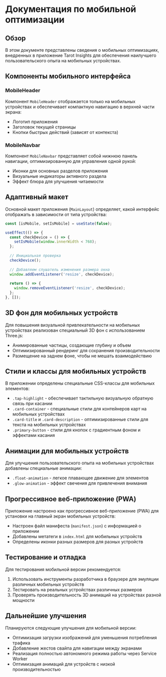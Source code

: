 # Документация по мобильной оптимизации

## Обзор

В этом документе представлены сведения о мобильных оптимизациях, внедренных в приложение Tarot Insights для обеспечения наилучшего пользовательского опыта на мобильных устройствах.

## Компоненты мобильного интерфейса

### MobileHeader

Компонент `MobileHeader` отображается только на мобильных устройствах и обеспечивает компактную навигацию в верхней части экрана:

- Логотип приложения
- Заголовок текущей страницы
- Кнопки быстрых действий (зависят от контекста)

### MobileNavbar

Компонент `MobileNavbar` представляет собой нижнюю панель навигации, оптимизированную для управления одной рукой:

- Иконки для основных разделов приложения
- Визуальные индикаторы активного раздела
- Эффект блюра для улучшения читаемости

## Адаптивный макет

Основной макет приложения (`MainLayout`) определяет, какой интерфейс отображать в зависимости от типа устройства:

```jsx
const [isMobile, setIsMobile] = useState(false);

useEffect(() => {
  const checkDevice = () => {
    setIsMobile(window.innerWidth < 768);
  };
  
  // Инициальная проверка
  checkDevice();
  
  // Добавляем слушатель изменения размера окна
  window.addEventListener('resize', checkDevice);
  
  return () => {
    window.removeEventListener('resize', checkDevice);
  };
}, []);
```

## 3D фон для мобильных устройств

Для повышения визуальной привлекательности на мобильных устройствах реализован специальный 3D фон с использованием Three.js:

- Анимированные частицы, создающие глубину и объем
- Оптимизированный рендеринг для сохранения производительности
- Размещение на заднем фоне, чтобы не мешать взаимодействию

## Стили и классы для мобильных устройств

В приложении определены специальные CSS-классы для мобильных элементов:

- `.tap-highlight` - обеспечивает тактильную визуальную обратную связь при касании
- `.card-container` - специальные стили для контейнеров карт на мобильных устройствах
- `.card-title` и `.card-description` - оптимизированные стили для текста на мобильных устройствах
- `.primary-button` - стили для кнопок с градиентным фоном и эффектами касания

## Анимации для мобильных устройств

Для улучшения пользовательского опыта на мобильных устройствах добавлены специальные анимации:

- `.float-animation` - легкое плавающее движение для элементов
- `.glow-animation` - эффект свечения для привлечения внимания

## Прогрессивное веб-приложение (PWA)

Приложение настроено как прогрессивное веб-приложение (PWA) для установки на главный экран мобильных устройств:

- Настроен файл манифеста (`manifest.json`) с информацией о приложении
- Добавлены метатеги в `index.html` для мобильных устройств
- Определены иконки разных размеров для разных устройств

## Тестирование и отладка

Для тестирования мобильной версии рекомендуется:

1. Использовать инструменты разработчика в браузере для эмуляции различных мобильных устройств
2. Тестировать на реальных устройствах различных размеров
3. Проверять производительность 3D анимаций на устройствах разной мощности

## Дальнейшие улучшения

Планируются следующие улучшения для мобильной версии:

- Оптимизация загрузки изображений для уменьшения потребления трафика
- Добавление жестов свайпа для навигации между экранами
- Реализация полностью автономного режима работы через Service Worker
- Оптимизация анимаций для устройств с низкой производительностью 